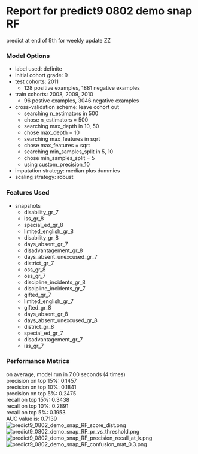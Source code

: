 # Report for predict9 0802 demo snap RF
predict at end of 9th for weekly update ZZ

### Model Options
* label used: definite
* initial cohort grade: 9
* test cohorts: 2011
	 * 128 positive examples, 1881 negative examples
* train cohorts: 2008, 2009, 2010
	 * 96 postive examples, 3046 negative examples
* cross-validation scheme: leave cohort out
	 * searching n_estimators in 500
	 * chose n_estimators = 500
	 * searching max_depth in 10, 50
	 * chose max_depth = 10
	 * searching max_features in sqrt
	 * chose max_features = sqrt
	 * searching min_samples_split in 5, 10
	 * chose min_samples_split = 5
	 * using custom_precision_10
* imputation strategy: median plus dummies
* scaling strategy: robust

### Features Used
* snapshots
	 * disability_gr_7
	 * iss_gr_8
	 * special_ed_gr_8
	 * limited_english_gr_8
	 * disability_gr_8
	 * days_absent_gr_7
	 * disadvantagement_gr_8
	 * days_absent_unexcused_gr_7
	 * district_gr_7
	 * oss_gr_8
	 * oss_gr_7
	 * discipline_incidents_gr_8
	 * discipline_incidents_gr_7
	 * gifted_gr_7
	 * limited_english_gr_7
	 * gifted_gr_8
	 * days_absent_gr_8
	 * days_absent_unexcused_gr_8
	 * district_gr_8
	 * special_ed_gr_7
	 * disadvantagement_gr_7
	 * iss_gr_7

### Performance Metrics
on average, model run in 7.00 seconds (4 times) <br/>precision on top 15%: 0.1457 <br/>precision on top 10%: 0.1841 <br/>precision on top 5%: 0.2475 <br/>recall on top 15%: 0.3438 <br/>recall on top 10%: 0.2891 <br/>recall on top 5%: 0.1953 <br/>AUC value is: 0.7139 <br/>![predict9_0802_demo_snap_RF_score_dist.png](figs/predict9_0802_demo_snap_RF_score_dist.png)
![predict9_0802_demo_snap_RF_pr_vs_threshold.png](figs/predict9_0802_demo_snap_RF_pr_vs_threshold.png)
![predict9_0802_demo_snap_RF_precision_recall_at_k.png](figs/predict9_0802_demo_snap_RF_precision_recall_at_k.png)
![predict9_0802_demo_snap_RF_confusion_mat_0.3.png](figs/predict9_0802_demo_snap_RF_confusion_mat_0.3.png)
